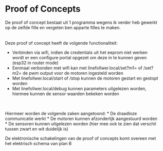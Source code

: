 # Proof of Concepts

De proof of concept bestaat uit 1 programma wegens ik verder heb gewerkt op de zelfde fille en vergeten ben apparte filles te maken.
<br />  
<br />
Deze proof of concept heeft de volgende functionaliteit:
* Verbinden via wifi, indien de credentials uit het eeprom niet werken wordt er een configure portal opgezet om deze in te kunnen geven (esp32 in router mode)
* Eenmaal verbonden met wifi kan met linefollwer.local/set?m1= of /set?m2= de pwm output voor de motoren ingesteld worden
* Met linefollwer.local/start of /stop kunnen de motoren gestart en gestopt worden
* Met linefollwer.local/debug kunnen parameters uitgelezen worden, hiermee kunnen de sensor waarden bekeken worden
<br />

<br />
Hiermeer worden de volgende zaken aangetoond:
* De draadloze communicatie werkt
* De motoren kunnen afzonderlijk aangestuurd worden
* De sensoren kunnen uitgelezen worden (hier mee ook te zien dat verschil tussen zwart en wit duidelijk is)
<br />
  
De elektronische schakelingen van de proof of concepts komt overeen met het elektrisch schema van plan B
